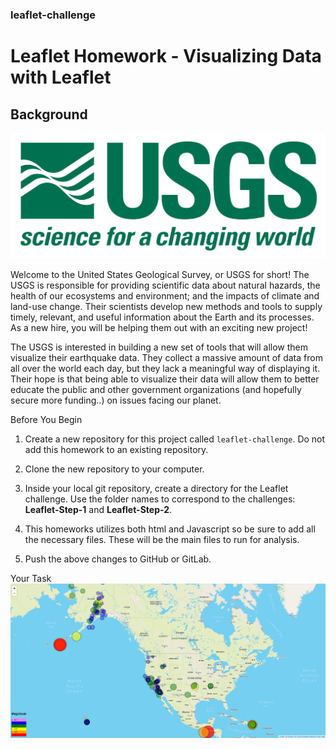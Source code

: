 ### leaflet-challenge
# Leaflet Homework - Visualizing Data with Leaflet

## Background
![USGS](/Leaflet-Step-1/images/1-Logo.png)
<p>Welcome to the United States Geological Survey, or USGS for short! The USGS is responsible for providing scientific data about natural hazards, the health of our ecosystems and environment; and the impacts of climate and land-use change. Their scientists develop new methods and tools to supply timely, relevant, and useful information about the Earth and its processes. As a new hire, you will be helping them out with an exciting new project!</p>
<p>The USGS is interested in building a new set of tools that will allow them visualize their earthquake data. They collect a massive amount of data from all over the world each day, but they lack a meaningful way of displaying it. Their hope is that being able to visualize their data will allow them to better educate the public and other government organizations (and hopefully secure more funding..) on issues facing our planet.</p>

Before You Begin


1. Create a new repository for this project called   <code>leaflet-challenge</code>. Do not add this homework to an existing repository.


2. Clone the new repository to your computer.


3. Inside your local git repository, create a directory for the Leaflet challenge. Use the folder names to correspond to the challenges: **Leaflet-Step-1** and **Leaflet-Step-2**.


4. This homeworks utilizes both html and Javascript so be sure to add all the necessary files. These will be the main files to run for analysis.


5. Push the above changes to GitHub or GitLab.



Your Task
![preview](/Leaflet-Step-1/images/Screenshot.png)
